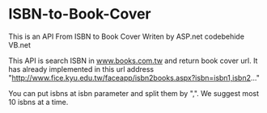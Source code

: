 # ISBN-to-Book-Cover
This is an API From ISBN to Book Cover Writen by ASP.net codebehide VB.net

This API is search ISBN in www.books.com.tw and return book cover url.
It has already implemented in this url address 
"http://www.fice.kyu.edu.tw/faceapp/isbn2books.aspx?isbn=isbn1,isbn2..."

You can put isbns at isbn parameter and split them by ",". We suggest most 10 isbns at a time.
